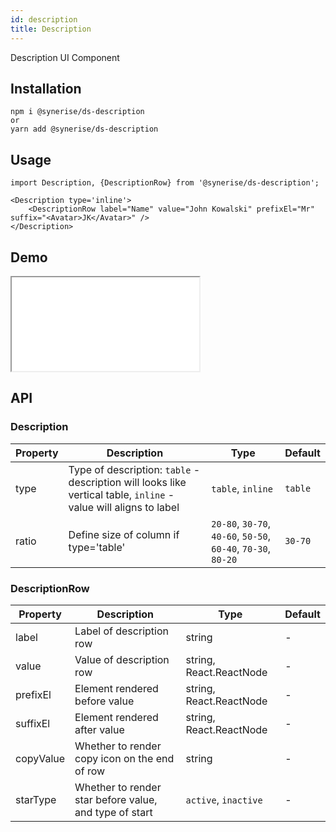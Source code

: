 ```yaml
---
id: description
title: Description
---
```


Description UI Component

## Installation
```
npm i @synerise/ds-description
or
yarn add @synerise/ds-description
```

## Usage
```
import Description, {DescriptionRow} from '@synerise/ds-description';

<Description type='inline'>
    <DescriptionRow label="Name" value="John Kowalski" prefixEl="Mr" suffix="<Avatar>JK</Avatar>" />
</Description>

```

## Demo

<iframe src="/storybook-static/iframe.html?id=components-description--default"></iframe>

## API

### Description
| Property | Description                                                                                                      | Type                                                          | Default |
| ---      | ---                                                                                                              | ---                                                           | ---     |
| type     | Type of description: `table` - description will looks like vertical table, `inline` - value will aligns to label | `table`, `inline`                                             | `table` |
| ratio    | Define size of column if type='table'                                                                            | `20-80`, `30-70`, `40-60`, `50-50`, `60-40`, `70-30`, `80-20` | `30-70` |

### DescriptionRow
| Property  | Description                                            | Type                    | Default |
| ---       | ---                                                    | ---                     | ---     |
| label     | Label of description row                               | string                  | -       |
| value     | Value of description row                               | string, React.ReactNode | -       |
| prefixEl  | Element rendered before value                          | string, React.ReactNode | -       |
| suffixEl  | Element rendered after value                           | string, React.ReactNode | -       |
| copyValue | Whether to render copy icon on the end of row          | string                  | -       |
| starType  | Whether to render star before value, and type of start | `active`, `inactive`    | -       |
